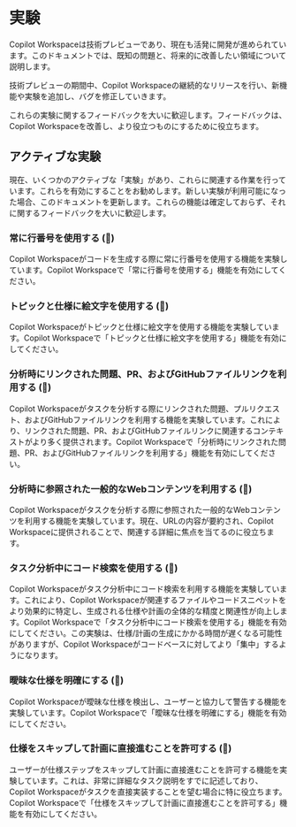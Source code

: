 # 実験

Copilot Workspaceは技術プレビューであり、現在も活発に開発が進められています。このドキュメントでは、既知の問題と、将来的に改善したい領域について説明します。

技術プレビューの期間中、Copilot Workspaceの継続的なリリースを行い、新機能や実験を追加し、バグを修正していきます。

これらの実験に関するフィードバックを大いに歓迎します。フィードバックは、Copilot Workspaceを改善し、より役立つものにするために役立ちます。

## アクティブな実験

現在、いくつかのアクティブな「実験」があり、これらに関連する作業を行っています。これらを有効にすることをお勧めします。新しい実験が利用可能になった場合、このドキュメントを更新します。これらの機能は確定しておらず、それに関するフィードバックを大いに歓迎します。

### 常に行番号を使用する (🥼)

Copilot Workspaceがコードを生成する際に常に行番号を使用する機能を実験しています。Copilot Workspaceで「常に行番号を使用する」機能を有効にしてください。

### トピックと仕様に絵文字を使用する (🥼)

Copilot Workspaceがトピックと仕様に絵文字を使用する機能を実験しています。Copilot Workspaceで「トピックと仕様に絵文字を使用する」機能を有効にしてください。

### 分析時にリンクされた問題、PR、およびGitHubファイルリンクを利用する (🥼)

Copilot Workspaceがタスクを分析する際にリンクされた問題、プルリクエスト、およびGitHubファイルリンクを利用する機能を実験しています。これにより、リンクされた問題、PR、およびGitHubファイルリンクに関連するコンテキストがより多く提供されます。Copilot Workspaceで「分析時にリンクされた問題、PR、およびGitHubファイルリンクを利用する」機能を有効にしてください。

### 分析時に参照された一般的なWebコンテンツを利用する (🥼)

Copilot Workspaceがタスクを分析する際に参照された一般的なWebコンテンツを利用する機能を実験しています。現在、URLの内容が要約され、Copilot Workspaceに提供されることで、関連する詳細に焦点を当てるのに役立ちます。

### タスク分析中にコード検索を使用する (🥼)

Copilot Workspaceがタスク分析中にコード検索を利用する機能を実験しています。これにより、Copilot Workspaceが関連するファイルやコードスニペットをより効果的に特定し、生成される仕様や計画の全体的な精度と関連性が向上します。Copilot Workspaceで「タスク分析中にコード検索を使用する」機能を有効にしてください。この実験は、仕様/計画の生成にかかる時間が遅くなる可能性がありますが、Copilot Workspaceがコードベースに対してより「集中」するようになります。

### 曖昧な仕様を明確にする (🥼)

Copilot Workspaceが曖昧な仕様を検出し、ユーザーと協力して警告する機能を実験しています。Copilot Workspaceで「曖昧な仕様を明確にする」機能を有効にしてください。

### 仕様をスキップして計画に直接進むことを許可する (🥼)

ユーザーが仕様ステップをスキップして計画に直接進むことを許可する機能を実験しています。これは、非常に詳細なタスク説明をすでに記述しており、Copilot Workspaceがタスクを直接実装することを望む場合に特に役立ちます。Copilot Workspaceで「仕様をスキップして計画に直接進むことを許可する」機能を有効にしてください。
